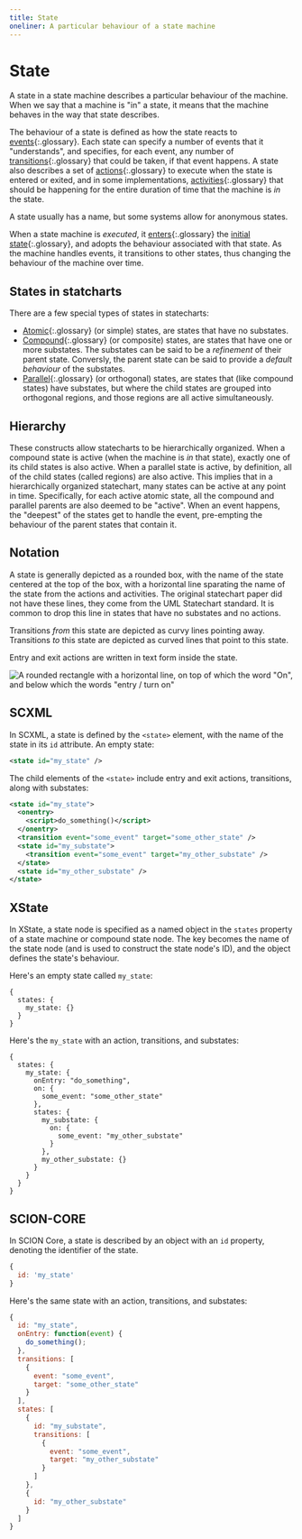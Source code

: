 ```yaml
---
title: State
oneliner: A particular behaviour of a state machine
---
```


# State

A state in a state machine describes a particular behaviour of the machine. When we say that a machine is "in" a state, it means that the machine behaves in the way that state describes.

The behaviour of a state is defined as how the state reacts to [events](event.html){:.glossary}. Each state can specify a number of events that it "understands", and specifies, for each event, any number of [transitions](transition.html){:.glossary} that could be taken, if that event happens. A state also describes a set of [actions](action.html){:.glossary} to execute when the state is entered or exited, and in some implementations, [activities](activity.html){:.glossary} that should be happening for the entire duration of time that the machine is _in_ the state.

A state usually has a name, but some systems allow for anonymous states.

When a state machine is _executed_, it [enters](enter.html){:.glossary} the [initial state](initial-state.html){:.glossary}, and adopts the behaviour associated with that state. As the machine handles events, it transitions to other states, thus changing the behaviour of the machine over time.

## States in statcharts

There are a few special types of states in statecharts:

- [Atomic](atomic-state.html){:.glossary} (or simple) states, are states that have no substates.
- [Compound](compound-state.html){:.glossary} (or composite) states, are states that have one or more substates. The substates can be said to be a _refinement_ of their parent state. Conversly, the parent state can be said to provide a _default behaviour_ of the substates.
- [Parallel](parallel-state.html){:.glossary} (or orthogonal) states, are states that (like compound states) have substates, but where the child states are grouped into orthogonal regions, and those regions are all active simultaneously.

## Hierarchy

These constructs allow statecharts to be hierarchically organized. When a compound state is active (when the machine is _in_ that state), exactly one of its child states is also active. When a parallel state is active, by definition, all of the child states (called regions) are also active. This implies that in a hierarchically organized statechart, many states can be active at any point in time. Specifically, for each active atomic state, all the compound and parallel parents are also deemed to be "active". When an event happens, the "deepest" of the states get to handle the event, pre-empting the behaviour of the parent states that contain it.

## Notation

A state is generally depicted as a rounded box, with the name of the state centered at the top of the box, with a horizontal line sparating the name of the state from the actions and activities. The original statechart paper did not have these lines, they come from the UML Statechart standard. It is common to drop this line in states that have no substates and no actions.

Transitions _from_ this state are depicted as curvy lines pointing away. Transitions _to_ this state are depicted as curved lines that point to this state.

Entry and exit actions are written in text form inside the state.

![A rounded rectangle with a horizontal line, on top of which the word "On", and below which the words "entry / turn on"](state.svg)

## SCXML

In SCXML, a state is defined by the `<state>` element, with the name of the state in its `id` attribute. An empty state:

```xml
<state id="my_state" />
```

The child elements of the `<state>` include entry and exit actions, transitions, along with substates:

```xml
<state id="my_state">
  <onentry>
    <script>do_something()</script>
  </onentry>
  <transition event="some_event" target="some_other_state" />
  <state id="my_substate">
    <transition event="some_event" target="my_other_substate" />
  </state>
  <state id="my_other_substate" />
</state>
```

## XState

In XState, a state node is specified as a named object in the `states` property of a state machine or compound state node. The key becomes the name of the state node (and is used to construct the state node's ID), and the object defines the state's behaviour.

Here's an empty state called `my_state`:

```
{
  states: {
    my_state: {}
  }
}
```

Here's the `my_state` with an action, transitions, and substates:

```
{
  states: {
    my_state: {
      onEntry: "do_something",
      on: {
        some_event: "some_other_state"
      },
      states: {
        my_substate: {
          on: {
            some_event: "my_other_substate"
          }
        },
        my_other_substate: {}
      }
    }
  }
}
```

## SCION-CORE

In SCION Core, a state is described by an object with an `id` property, denoting the identifier of the state.

```javascript
{
  id: 'my_state'
}
```

Here's the same state with an action, transitions, and substates:

```javascript
{
  id: "my_state",
  onEntry: function(event) {
    do_something();
  },
  transitions: [
    {
      event: "some_event",
      target: "some_other_state"
    }
  ],
  states: [
    {
      id: "my_substate",
      transitions: [
        {
          event: "some_event",
          target: "my_other_substate"
        }
      ]
    },
    {
      id: "my_other_substate"
    }
  ]
}
```
